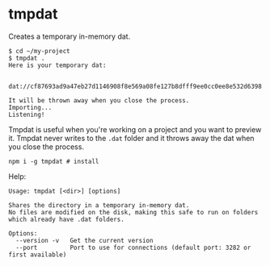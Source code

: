 # tmpdat

Creates a temporary in-memory dat.

```
$ cd ~/my-project
$ tmpdat .
Here is your temporary dat:

  dat://cf87693ad9a47eb27d1146908f8e569a08fe127b8dfff9ee0cc0ee8e532d6398

It will be thrown away when you close the process.
Importing...
Listening!
```

Tmpdat is useful when you're working on a project and you want to preview it.
Tmpdat never writes to the `.dat` folder and it throws away the dat when you close the process.

```
npm i -g tmpdat # install
```

Help:

```
Usage: tmpdat [<dir>] [options]

Shares the directory in a temporary in-memory dat.
No files are modified on the disk, making this safe to run on folders which already have .dat folders.

Options:
  --version -v   Get the current version
  --port         Port to use for connections (default port: 3282 or first available)
```